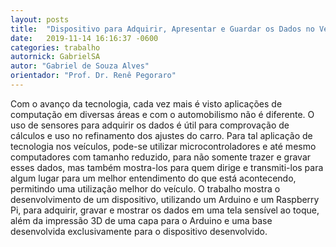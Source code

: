 ```yaml
---
layout: posts
title:  "Dispositivo para Adquirir, Apresentar e Guardar os Dados no Veículo do Feb Racing"
date:   2019-11-14 16:16:37 -0600
categories: trabalho
autornick: GabrielSA
autor: "Gabriel de Souza Alves"
orientador: "Prof. Dr. Renê Pegoraro"
---
```

Com o avanço da tecnologia, cada vez mais é visto aplicações de computação em diversas áreas e com o automobilismo não é diferente. O uso de sensores para adquirir os dados é útil para comprovação de cálculos e uso no refinamento dos ajustes do carro. Para tal aplicação de tecnologia nos veículos, pode-se utilizar microcontroladores e até mesmo computadores com tamanho reduzido, para não somente trazer e gravar esses dados, mas também mostra-los para quem dirige e transmiti-los para algum lugar para um melhor entendimento do que está acontecendo, permitindo uma utilização melhor do veículo. O trabalho mostra o desenvolvimento de um dispositivo, utilizando um Arduino e um Raspberry Pi, para adquirir, gravar e mostrar os dados em uma tela sensível ao toque, além da impressão 3D de uma capa para o Arduino e uma base desenvolvida exclusivamente para o dispositivo desenvolvido.

